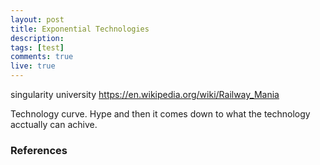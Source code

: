 ```yaml
---
layout: post
title: Exponential Technologies
description:
tags: [test]
comments: true
live: true
---
```


singularity university
https://en.wikipedia.org/wiki/Railway_Mania

Technology curve. Hype and then it comes down to what the technology acctually can achive. 

### References
